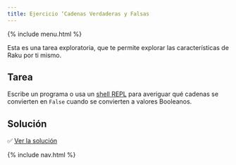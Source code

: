 ```yaml
---
title: Ejercicio ‘Cadenas Verdaderas y Falsas
---
```


{% include menu.html %}

Esta es una tarea exploratoria, que te permite explorar las características de Raku por ti mismo.

## Tarea

Escribe un programa o usa un [shell REPL](/es/essentials/running-programs/from-repl) para averiguar qué cadenas se convierten en `False` cuando se convierten a valores Booleanos.

## Solución

✅ [Ver la solución](solution)

{% include nav.html %}